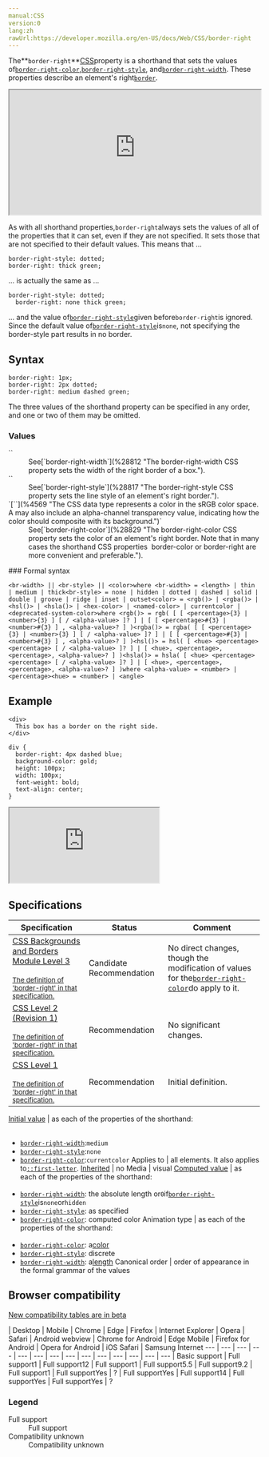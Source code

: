 ```yaml
---
manual:CSS
version:0
lang:zh
rawUrl:https://developer.mozilla.org/en-US/docs/Web/CSS/border-right
---
```






The**`border-right`**[CSS](%28350 "CSS")property is a shorthand that sets the values of[`border-right-color`](%28829 "The border-right-color CSS property sets the color of an element's right border. Note that in many cases the shorthand CSS properties  border-color or border-right are more convenient and preferable."),[`border-right-style`](%28817 "The border-right-style CSS property sets the line style of an element's right border."), and[`border-right-width`](%28812 "The border-right-width CSS property sets the width of the right border of a box."). These properties describe an element&#39;s right[`border`](%29117 "The border CSS property is a shorthand for setting all individual border property values in a single declaration: border-width, border-style, and border-color.").

<iframe src='https://interactive-examples.mdn.mozilla.net/pages/css/border-right.html' width='100%' height='250'></iframe>


As with all shorthand properties,`border-right`always sets the values of all of the properties that it can set, even if they are not specified. It sets those that are not specified to their default values. This means that ...


```
border-right-style: dotted;
border-right: thick green;
```


... is actually the same as ...


```
border-right-style: dotted;
  border-right: none thick green;
```


... and the value of[`border-right-style`](%28817 "The border-right-style CSS property sets the line style of an element's right border.")given before`border-right`is ignored. Since the default value of[`border-right-style`](%28817 "The border-right-style CSS property sets the line style of an element's right border.")is`none`, not specifying the border-style part results in no border.


## Syntax<a name="Syntax"></a>

```
border-right: 1px;
border-right: 2px dotted;
border-right: medium dashed green;
```


The three values of the shorthand property can be specified in any order, and one or two of them may be omitted.


### Values<a name="Values"></a>
<dl><dt id=''>`<br-width>`</dt><dd>See[`border-right-width`](%28812 "The border-right-width CSS property sets the width of the right border of a box.").</dd><dt id=''>`<br-style>`</dt><dd>See[`border-right-style`](%28817 "The border-right-style CSS property sets the line style of an element's right border.").</dd><dt id=''>`[`<color>`](%4569 "The <color> CSS data type represents a color in the sRGB color space. A <color> may also include an alpha-channel transparency value, indicating how the color should composite with its background.")`</dt><dd>See[`border-right-color`](%28829 "The border-right-color CSS property sets the color of an element's right border. Note that in many cases the shorthand CSS properties  border-color or border-right are more convenient and preferable.").</dd></dl>
### Formal syntax<a name="Formal_syntax"></a>

```
<br-width> || <br-style> || <color>where <br-width> = <length> | thin | medium | thick<br-style> = none | hidden | dotted | dashed | solid | double | groove | ridge | inset | outset<color> = <rgb()> | <rgba()> | <hsl()> | <hsla()> | <hex-color> | <named-color> | currentcolor | <deprecated-system-color>where <rgb()> = rgb( [ [ <percentage>{3} | <number>{3} ] [ / <alpha-value> ]? ] | [ [ <percentage>#{3} | <number>#{3} ] , <alpha-value>? ] )<rgba()> = rgba( [ [ <percentage>{3} | <number>{3} ] [ / <alpha-value> ]? ] | [ [ <percentage>#{3} | <number>#{3} ] , <alpha-value>? ] )<hsl()> = hsl( [ <hue> <percentage> <percentage> [ / <alpha-value> ]? ] | [ <hue>, <percentage>, <percentage>, <alpha-value>? ] )<hsla()> = hsla( [ <hue> <percentage> <percentage> [ / <alpha-value> ]? ] | [ <hue>, <percentage>, <percentage>, <alpha-value>? ] )where <alpha-value> = <number> | <percentage><hue> = <number> | <angle>
```

## Example<a name="Example"></a>

```
<div>
  This box has a border on the right side.
</div>
```

```
div {
  border-right: 4px dashed blue;
  background-color: gold;
  height: 100px;
  width: 100px;
  font-weight: bold;
  text-align: center;
}
```


<iframe src='https://mdn.mozillademos.org/en-US/docs/Web/CSS/border-right$samples/Example?revision=1352458' width='null' height='null'></iframe>



## Specifications<a name="Specifications"></a>

Specification | Status | Comment 
 ---  |  ---  |  ---  | 
[CSS Backgrounds and Borders Module Level 3<br></br><small>The definition of &#39;border-right&#39; in that specification.</small>](%29108 "") | Candidate Recommendation | No direct changes, though the modification of values for the[`border-right-color`](%28829 "The border-right-color CSS property sets the color of an element's right border. Note that in many cases the shorthand CSS properties  border-color or border-right are more convenient and preferable.")do apply to it. 
[CSS Level 2 (Revision 1)<br></br><small>The definition of &#39;border-right&#39; in that specification.</small>](%29109 "") | Recommendation | No significant changes. 
[CSS Level 1<br></br><small>The definition of &#39;border-right&#39; in that specification.</small>](%29110 "") | Recommendation | Initial definition. 


[Initial value](%28552 "") | as each of the properties of the shorthand:<br></br>
* [`border-right-width`](%28812 "The border-right-width CSS property sets the width of the right border of a box."):`medium`
* [`border-right-style`](%28817 "The border-right-style CSS property sets the line style of an element's right border."):`none`
* [`border-right-color`](%28829 "The border-right-color CSS property sets the color of an element's right border. Note that in many cases the shorthand CSS properties  border-color or border-right are more convenient and preferable."):`currentcolor` 
Applies to | all elements. It also applies to[`::first-letter`](%28553 "The ::first-letter CSS pseudo-element applies styles to the first letter of the first line of a block-level element, but only when not preceded by other content (such as images or inline tables)."). 
[Inherited](%28555 "") | no 
Media | visual 
[Computed value](%28556 "") | as each of the properties of the shorthand:<br></br>
* [`border-right-width`](%28812 "The border-right-width CSS property sets the width of the right border of a box."): the absolute length or`0`if[`border-right-style`](%28817 "The border-right-style CSS property sets the line style of an element's right border.")is`none`or`hidden`
* [`border-right-style`](%28817 "The border-right-style CSS property sets the line style of an element's right border."): as specified
* [`border-right-color`](%28829 "The border-right-color CSS property sets the color of an element's right border. Note that in many cases the shorthand CSS properties  border-color or border-right are more convenient and preferable."): computed color 
Animation type | as each of the properties of the shorthand:<br></br>
* [`border-right-color`](%28829 "The border-right-color CSS property sets the color of an element's right border. Note that in many cases the shorthand CSS properties  border-color or border-right are more convenient and preferable."): a[color](%28651 "Values of the <color> CSS data type are interpolated on each of their red, green, blue components, each handled as a real, floating-point number. Note that interpolation of colors happens in the alpha-premultiplied sRGBA color space to prevent unexpected grey colors to appear.")
* [`border-right-style`](%28817 "The border-right-style CSS property sets the line style of an element's right border."): discrete
* [`border-right-width`](%28812 "The border-right-width CSS property sets the width of the right border of a box."): a[length](%28692 "Values of the <length> CSS data type are interpolated as real, floating-point numbers.") 
Canonical order | order of appearance in the formal grammar of the values 


## Browser compatibility<a name="Browser_compatibility"></a>
[New compatibility tables are in beta<i></i>](%3360 "")

 | <abbr>Desktop<i></i></abbr> | <abbr>Mobile<i></i></abbr> 
 | <abbr>Chrome<i></i></abbr> | <abbr>Edge<i></i></abbr> | <abbr>Firefox<i></i></abbr> | <abbr>Internet Explorer<i></i></abbr> | <abbr>Opera<i></i></abbr> | <abbr>Safari<i></i></abbr> | <abbr>Android webview<i></i></abbr> | <abbr>Chrome for Android<i></i></abbr> | <abbr>Edge Mobile<i></i></abbr> | <abbr>Firefox for Android<i></i></abbr> | <abbr>Opera for Android<i></i></abbr> | <abbr>iOS Safari<i></i></abbr> | <abbr>Samsung Internet<i></i></abbr> 
 ---  |  ---  |  ---  |  ---  |  ---  |  ---  |  ---  |  ---  |  ---  |  ---  |  ---  |  ---  |  ---  |  ---  | 
Basic support | <abbr>Full support</abbr>1 | <abbr>Full support</abbr>12 | <abbr>Full support</abbr>1 | <abbr>Full support</abbr>5.5 | <abbr>Full support</abbr>9.2 | <abbr>Full support</abbr>1 | <abbr>Full support</abbr>Yes | <abbr>?</abbr> | <abbr>Full support</abbr>Yes | <abbr>Full support</abbr>14 | <abbr>Full support</abbr>Yes | <abbr>Full support</abbr>Yes | <abbr>?</abbr> 


### Legend<a name="Legend"></a>
<dl><dt id=''><abbr>Full support</abbr></dt><dd>Full support</dd><dt id=''><abbr>Compatibility unknown</abbr></dt><dd>Compatibility unknown</dd></dl>



